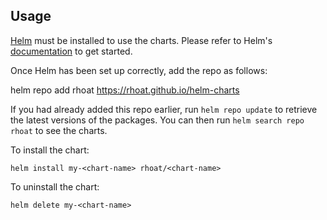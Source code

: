 ## Usage

[Helm](https://helm.sh) must be installed to use the charts.  Please refer to
Helm's [documentation](https://helm.sh/docs) to get started.

Once Helm has been set up correctly, add the repo as follows:

  helm repo add rhoat https://rhoat.github.io/helm-charts

If you had already added this repo earlier, run `helm repo update` to retrieve
the latest versions of the packages.  You can then run `helm search repo
rhoat` to see the charts.

To install the <chart-name> chart:

    helm install my-<chart-name> rhoat/<chart-name>

To uninstall the chart:

    helm delete my-<chart-name>